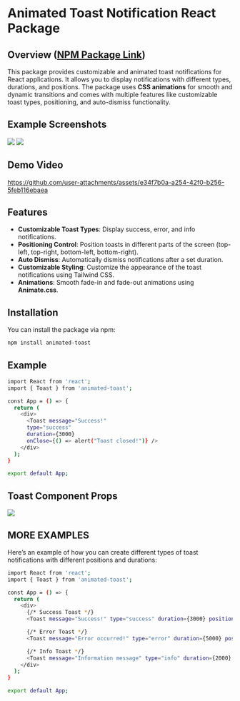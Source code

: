 # Animated Toast Notification React Package

## Overview (<a href="https://www.npmjs.com/package/animated-toast">NPM Package Link</a>)

This package provides customizable and animated toast notifications for React applications. It allows you to display notifications with different types, durations, and positions. The package uses **CSS animations** for smooth and dynamic transitions and comes with multiple features like customizable toast types, positioning, and auto-dismiss functionality.

## Example Screenshots
<img src="https://github.com/user-attachments/assets/df1cf8ad-5a06-422f-9701-79428bcba5d7"/>
<img src="https://github.com/user-attachments/assets/7a97d517-a39d-420f-ba49-213cfb655a4c"/>

## Demo Video
https://github.com/user-attachments/assets/e34f7b0a-a254-42f0-b256-5feb116ebaea


## Features

- **Customizable Toast Types**: Display success, error, and info notifications.
- **Positioning Control**: Position toasts in different parts of the screen (top-left, top-right, bottom-left, bottom-right).
- **Auto Dismiss**: Automatically dismiss notifications after a set duration.
- **Customizable Styling**: Customize the appearance of the toast notifications using Tailwind CSS.
- **Animations**: Smooth fade-in and fade-out animations using **Animate.css**.

## Installation

You can install the package via npm:

```bash
npm install animated-toast
```


## Example

```bash
import React from 'react';
import { Toast } from 'animated-toast';

const App = () => {
  return (
    <div>
      <Toast message="Success!"
      type="success"
      duration={3000}
      onClose={() => alert("Toast closed!")} />
    </div>
  );
}

export default App;
```

## Toast Component Props

<img src="https://github.com/user-attachments/assets/fba81d5f-ca50-404f-afb7-8ed530dc1ede">


## MORE EXAMPLES

Here’s an example of how you can create different types of toast notifications with different positions and durations:

```bash
import React from 'react';
import { Toast } from 'animated-toast';

const App = () => {
  return (
    <div>
      {/* Success Toast */}
      <Toast message="Success!" type="success" duration={3000} position="topRight" onClose={() => console.log("Success Toast Closed")} />

      {/* Error Toast */}
      <Toast message="Error occurred!" type="error" duration={5000} position="bottomLeft" onClose={() => console.log("Error Toast Closed")} />

      {/* Info Toast */}
      <Toast message="Information message" type="info" duration={2000} position="bottomRight" onClose={() => console.log("Info Toast Closed")} />
    </div>
  );
}

export default App;
```













